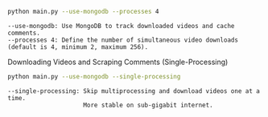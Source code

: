 ```bash
python main.py --use-mongodb --processes 4
```
    --use-mongodb: Use MongoDB to track downloaded videos and cache comments.
    --processes 4: Define the number of simultaneous video downloads (default is 4, minimum 2, maximum 256).

Downloading Videos and Scraping Comments (Single-Processing)

```bash
python main.py --use-mongodb --single-processing
```
    --single-processing: Skip multiprocessing and download videos one at a time. 
                         More stable on sub-gigabit internet.